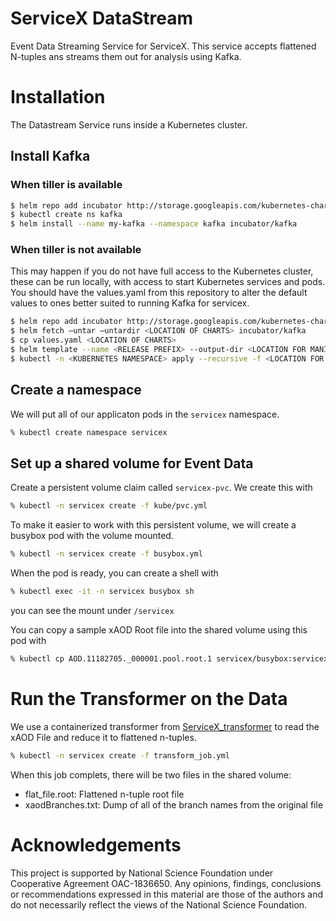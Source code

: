 # ServiceX DataStream
Event Data Streaming Service for ServiceX. This service accepts flattened
N-tuples ans streams them out for analysis using Kafka.

# Installation
The Datastream Service runs inside a Kubernetes cluster.
## Install Kafka 
### When tiller is available
```bash
$ helm repo add incubator http://storage.googleapis.com/kubernetes-charts-incubator
$ kubectl create ns kafka
$ helm install --name my-kafka --namespace kafka incubator/kafka
```
### When tiller is not available
This may happen if you do not have full access to the Kubernetes cluster, these can be run locally, with access to start Kubernetes services and pods. You should have the values.yaml from this repository to alter the default values to ones better suited to running Kafka for servicex.
```bash
$ helm repo add incubator http://storage.googleapis.com/kubernetes-charts-incubator
$ helm fetch —untar —untardir <LOCATION OF CHARTS> incubator/kafka
$ cp values.yaml <LOCATION OF CHARTS>
$ helm template --name <RELEASE PREFIX> --output-dir <LOCATION FOR MANIFEST> <LOCATION OF CHARTS>
$ kubectl -n <KUBERNETES NAMESPACE> apply --recursive -f <LOCATION FOR MANIFEST>
```

## Create a namespace
We will put all of our applicaton pods in the `servicex` namespace.

```bash
% kubectl create namespace servicex
```

## Set up a shared volume for Event Data
Create a persistent volume claim called `servicex-pvc`. We create this with
```bash
% kubectl -n servicex create -f kube/pvc.yml
```

To make it easier to work with this persistent volume, we will create a busybox
pod with the volume mounted.
```bash
% kubectl -n servicex create -f busybox.yml
```

When the pod is ready, you can create a shell with 
```bash
% kubectl exec -it -n servicex busybox sh
```
you can see the mount under `/servicex`

You can copy a sample xAOD Root file into the shared volume using this pod with
```bash
% kubectl cp AOD.11182705._000001.pool.root.1 servicex/busybox:servicex/AOD.11182705._000001.pool.root.1
```

# Run the Transformer on the Data
We use a containerized transformer from 
[ServiceX_transformer](https://github.com/ssl-hep/ServiceX_transformer) to 
read the xAOD File and reduce it to flattened n-tuples.

```bash
% kubectl -n servicex create -f transform_job.yml
``` 

When this job complets, there will be two files in the shared volume:
- flat_file.root: Flattened n-tuple root file
- xaodBranches.txt: Dump of all of the branch names from the original file
 
# Acknowledgements

This project is supported by National Science Foundation under Cooperative 
Agreement OAC-1836650. Any opinions, findings, conclusions or recommendations
expressed in this material are those of the authors and do not necessarily 
reflect the views of the National Science Foundation.

